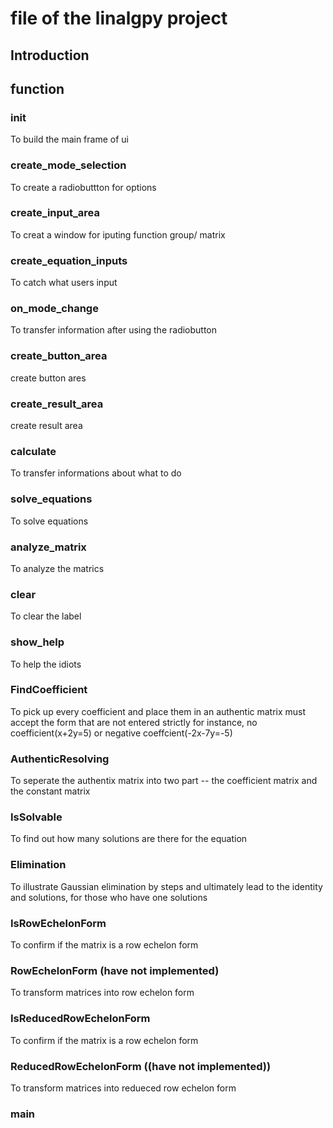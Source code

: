 # file of the linalgpy project

## Introduction

## function

### __init__

To build the main frame of ui

### create_mode_selection

To create a radiobuttton for options

### create_input_area

To creat a window for iputing function group/ matrix

###  create_equation_inputs

To catch what users input

### on_mode_change

To transfer information after using the radiobutton

### create_button_area

create button ares

### create_result_area

create result area

### calculate

To transfer informations about what to do

### solve_equations

To solve equations

### analyze_matrix

To analyze the matrics

### clear

To clear the label

### show_help

To help the idiots

### FindCoefficient

To pick up every coefficient and place them in an authentic matrix
must accept the form that are not entered strictly
for instance, no coefficient(x+2y=5) or negative coeffcient(-2x-7y=-5)

### AuthenticResolving

To seperate the authentix matrix into two part -- the coefficient matrix and the constant matrix

### IsSolvable

To find out how many solutions are there for the equation

### Elimination

To illustrate Gaussian elimination by steps and ultimately lead to the identity and solutions, for those who have one solutions

### IsRowEchelonForm

To confirm if the matrix is a row echelon form

### RowEchelonForm (have not implemented)

To transform matrices into row echelon form

### IsReducedRowEchelonForm

To confirm if the matrix is a row echelon form

### ReducedRowEchelonForm ((have not implemented))

To transform matrices into redueced row echelon form

### main
